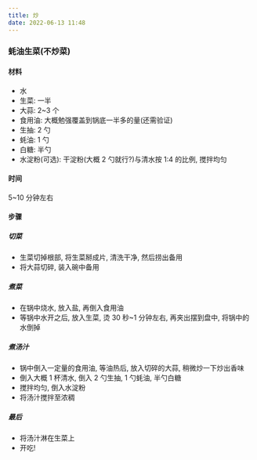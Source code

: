 ```yaml
---
title: 炒
date: 2022-06-13 11:48
---
```


### 蚝油生菜(不炒菜)

#### 材料

- 水
- 生菜: 一半
- 大蒜: 2~3 个
- 食用油: 大概勉强覆盖到锅底一半多的量(还需验证)
- 生抽: 2 勺
- 蚝油: 1 勺
- 白糖: 半勺
- 水淀粉(可选): 干淀粉(大概 2 勺就行?)与清水按 1:4 的比例, 搅拌均匀

#### 时间

5~10 分钟左右

#### 步骤

##### 切菜

- 生菜切掉根部, 将生菜掰成片, 清洗干净, 然后捞出备用
- 将大蒜切碎, 装入碗中备用

##### 煮菜

- 在锅中烧水, 放入盐, 再倒入食用油
- 等锅中水开之后, 放入生菜, 烫 30 秒~1 分钟左右, 再夹出摆到盘中, 将锅中的水倒掉

##### 煮汤汁

- 锅中倒入一定量的食用油, 等油热后, 放入切碎的大蒜, 稍微炒一下炒出香味
- 倒入大概 1 杯清水, 倒入 2 勺生抽, 1 勺蚝油, 半勺白糖
- 搅拌均匀, 倒入水淀粉
- 将汤汁搅拌至浓稠

##### 最后

- 将汤汁淋在生菜上
- 开吃!
